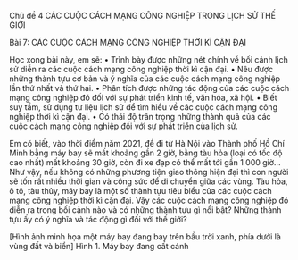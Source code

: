 Chủ đề 4
CÁC CUỘC CÁCH MẠNG CÔNG NGHIỆP TRONG LỊCH SỬ THẾ GIỚI

Bài 7: CÁC CUỘC CÁCH MẠNG CÔNG NGHIỆP THỜI KÌ CẬN ĐẠI

Học xong bài này, em sẽ:
• Trình bày được những nét chính về bối cảnh lịch sử diễn ra các cuộc cách mạng công nghiệp thời kì cận đại.
• Nêu được những thành tựu cơ bản và ý nghĩa của các cuộc cách mạng công nghiệp lần thứ nhất và thứ hai.
• Phân tích được những tác động của các cuộc cách mạng công nghiệp đó đối với sự phát triển kinh tế, văn hóa, xã hội.
• Biết suy tầm, sử dụng tư liệu lịch sử để tìm hiểu về các cuộc cách mạng công nghiệp thời kì cận đại.
• Có thái độ trân trọng những thành quả của các cuộc cách mạng công nghiệp đối với sự phát triển của lịch sử.

Em có biết, vào thời điểm năm 2021, để đi từ Hà Nội vào Thành phố Hồ Chí Minh bằng máy bay sẽ mất khoảng gần 2 giờ, bằng tàu hỏa (loại có tốc độ cao nhất) mất khoảng 30 giờ, còn đi xe đạp có thể mất tới gần 1 000 giờ... Như vậy, nếu không có những phương tiện giao thông hiện đại thì con người sẽ tốn rất nhiều thời gian và công sức để di chuyển giữa các vùng. Tàu hỏa, ô tô, tàu thủy, máy bay là một số thành tựu tiêu biểu của các cuộc cách mạng công nghiệp thời kì cận đại. Vậy các cuộc cách mạng công nghiệp đó diễn ra trong bối cảnh nào và có những thành tựu gì nổi bật? Những thành tựu ấy có ý nghĩa và tác động gì đối với thế giới?

[Hình ảnh minh họa một máy bay đang bay trên bầu trời xanh, phía dưới là vùng đất và biển]
Hình 1. Máy bay đang cất cánh